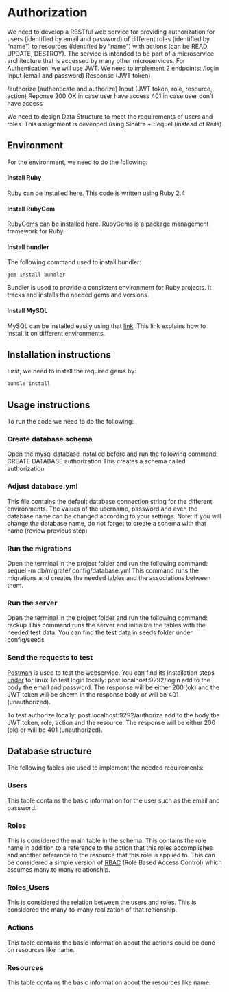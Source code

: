 # Authorization
We need to develop a RESTful web service for providing authorization for users (identified by email and password) of different roles (identified by “name”) to resources (identified by “name”) with actions (can be READ, UPDATE, DESTROY).
The service is intended to be part of a microservice architecture that is accessed by  many other microservices. For Authentication, we will use JWT.
We need to implement 2 endpoints:
/login
Input (email and password)
Response (JWT token)

/authorize (authenticate and authorize)
Input (JWT token, role, resource, action)
Reponse
200 OK in case user have access
401 in case user don’t have access

We need to design Data Structure to meet the requirements of users and roles.
This assignment is deveoped using Sinatra + Sequel (instead of Rails)

## Environment
For the environment, we need to do the following:

#### Install Ruby
Ruby can be installed [here](https://www.ruby-lang.org/en/documentation/installation/). This code is written using Ruby 2.4

#### Install RubyGem
RubyGems can be installed [here](https://rubygems.org/pages/download). RubyGems is a package management framework for Ruby

#### Install bundler
The following command used to install bundler: 
	
	gem install bundler

Bundler is used to provide a consistent environment for Ruby projects. It tracks and installs the needed gems and versions.

#### Install MySQL
MySQL can be installed easily using that [link](https://dev.mysql.com/doc/refman/5.7/en/installing.html). This link explains how to install it on different environments.

## Installation instructions
First, we need to install the required gems by:

    bundle install

## Usage instructions
To run the code we need to do the following:

### Create database schema
Open the mysql database installed before and run the following command:
	CREATE DATABASE authorization
This creates a schema called authorization

### Adjust database.yml
This file contains the default database connection string for the different environments. The values of the username, password and even the database name can be changed according to your settings. Note: If you will change the database name, do not forget to create a schema with that name (review previous step)

### Run the migrations
Open the terminal in the project folder and run the following command:
	sequel -m db/migrate/ config/database.yml
This command runs the migrations and creates the needed tables and the associations between them.

### Run the server
Open the terminal in the project folder and run the following command:
	rackup
This command runs the server and initialize the tables with the needed test data. You can find the test data in seeds folder under config/seeds

### Send the requests to test
[Postman](https://www.getpostman.com/) is used to test the webservice. You can find its installation steps [under](https://blog.bluematador.com/posts/postman-how-to-install-on-ubuntu-1604/) for linux
To test login locally:
post localhost:9292/login
add to the body the email and password.
The response will be either 200 (ok) and the JWT token will be shown in the response body or will be 401 (unauthorized).

To test authorize locally:
post localhost:9292/authorize
add to the body the JWT token, role, action and the resource.
The response will be either 200 (ok) or will be 401 (unauthorized).

## Database structure
The following tables are used to implement the needed requirements:
### Users
This table contains the basic information for the user such as the email and password.

### Roles
This is considered the main table in the schema. This contains the role name in addition to a reference to the action that this roles accomplishes and another reference to the resource that this role is applied to. This can be considered a simple version of [RBAC](https://en.wikipedia.org/wiki/Role-based_access_control) (Role Based Access Control) which assumes many to many relationship.

### Roles_Users
This is considered the relation between the users and roles. This is considered the many-to-many realization of that reltionship.

### Actions
This table contains the basic information about the actions could be done on resources like name.

### Resources
This table contains the basic information about the resources like name.